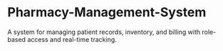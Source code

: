 # Pharmacy-Management-System
A system for managing patient records, inventory, and billing with role-based access and real-time tracking.
